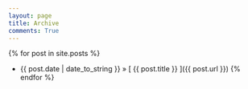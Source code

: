 ```yaml
---
layout: page
title: Archive
comments: True
---
```




{% for post in site.posts %}
  * {{ post.date | date_to_string }} &raquo; [ {{ post.title }} ]({{ post.url }})
{% endfor %}
